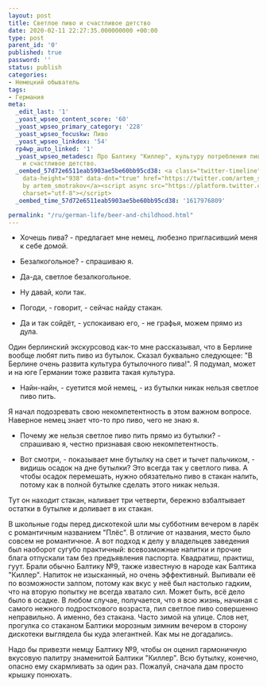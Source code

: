 ```yaml
---
layout: post
title: Светлое пиво и счастливое детство
date: 2020-02-11 22:27:35.000000000 +00:00
type: post
parent_id: '0'
published: true
password: ''
status: publish
categories:
- Немецкий обыватель
tags:
- Германия
meta:
  _edit_last: '1'
  _yoast_wpseo_content_score: '60'
  _yoast_wpseo_primary_category: '228'
  _yoast_wpseo_focuskw: Пиво
  _yoast_wpseo_linkdex: '54'
  rp4wp_auto_linked: '1'
  _yoast_wpseo_metadesc: Про Балтику "Киллер", культуру потребления пива, стаканы
    и счастливое детство.
  _oembed_57d72e6511eab5903ae5be60bb95cd38: <a class="twitter-timeline" data-width="625"
    data-height="938" data-dnt="true" href="https://twitter.com/artem_smotrakov?ref_src=twsrc%5Etfw">Tweets
    by artem_smotrakov</a><script async src="https://platform.twitter.com/widgets.js"
    charset="utf-8"></script>
  _oembed_time_57d72e6511eab5903ae5be60bb95cd38: '1617976809'

permalink: "/ru/german-life/beer-and-childhood.html"
---
```

<!-- wp:paragraph {"className":"noborder"} -->

- Хочешь пива? - предлагает мне немец, любезно пригласивший меня к себе домой.

<!-- /wp:paragraph -->

<!-- wp:paragraph {"className":"noborder"} -->

- Безалкогольное? - спрашиваю я.

<!-- /wp:paragraph -->

<!-- wp:paragraph {"className":"noborder"} -->

- Да-да, светлое безалкогольное.

<!-- /wp:paragraph -->

<!-- wp:paragraph {"className":"noborder"} -->

- Ну давай, коли так.

<!-- /wp:paragraph -->

<!-- wp:paragraph {"className":"noborder"} -->

- Погоди, - говорит, - сейчас найду стакан.

<!-- /wp:paragraph -->

<!-- wp:paragraph {"className":"noborder"} -->

- Да и так сойдёт, - успокаиваю его, - не графья, можем прямо из дула.

<!-- /wp:paragraph -->

<!-- wp:more -->  
<!--more-->  
<!-- /wp:more -->

<!-- wp:paragraph {"className":"noborder"} -->

Один берлинский экскурсовод как-то мне рассказывал, что в Берлине вообще любят пить пиво из бутылок. Сказал буквально следующее: "В Берлине очень развита культура бутылочного пива!". Я подумал, может и на юге Германии тоже развита такая культура.

<!-- /wp:paragraph -->

<!-- wp:paragraph {"className":"noborder"} -->

- Найн-найн, - суетится мой немец, - из бутылки никак нельзя светлое пиво пить.

<!-- /wp:paragraph -->

<!-- wp:paragraph {"className":"noborder"} -->

Я начал подозревать свою некомпетентность в этом важном вопросе. Наверное немец знает что-то про пиво, чего не знаю я.

<!-- /wp:paragraph -->

<!-- wp:paragraph {"className":"noborder"} -->

- Почему же нельзя светлое пиво пить прямо из бутылки? - спрашиваю я, честно признавая свою некомпетентность.

<!-- /wp:paragraph -->

<!-- wp:paragraph {"className":"noborder"} -->

- Вот смотри, - показывает мне бутылку на свет и тычет пальчиком, - видишь осадок на дне бутылки? Это всегда так у светлого пива. А чтобы осадок перемешать, нужно обязательно пиво в стакан налить, потому как в полной бутылке сделать этого никак нельзя.

<!-- /wp:paragraph -->

<!-- wp:paragraph {"className":"noborder"} -->

Тут он находит стакан, наливает три четверти, бережно взбалтывает остатки в бутылке и доливает в их стакан.

<!-- /wp:paragraph -->

<!-- wp:paragraph {"className":"noborder"} -->

В школьные годы перед дискотекой шли мы субботним вечером в ларёк с романтичным названием "Плёс". В отличие от названия, место было совсем не романтичное. А вот подход к делу у владельцев заведения был наоборот сугубо практичный: всевозможные напитки и прочие блага отпускали там без предъявления паспорта. Квадратиш, практиш, гуут. Брали обычно Балтику №9, также известную в народе как Балтика "Киллер". Напиток не изысканный, но очень эффективный. Выпивали её по возможности залпом, потому как вкус у неё был настолько гадким, что на вторую попытку не всегда хватало сил. Может быть, всё дело было в осадке. В любом случае, получается, что я всю жизнь, начиная с самого нежного подросткового возраста, пил светлое пиво совершенно неправильно. А именно, без стакана. Часто зимой на улице. Слов нет, прогулка со стаканом Балтики морозным зимним вечером в сторону дискотеки выглядела бы куда элегантней. Как мы не догадались.

<!-- /wp:paragraph -->

<!-- wp:paragraph {"className":"noborder"} -->

Надо бы привезти немцу Балтику №9, чтобы он оценил гармоничную вкусовую палитру знаменитой Балтики "Киллер". Всю бутылку, конечно, опасно ему скармливать за один раз. Пожалуй, сначала дам просто крышку понюхать.

<!-- /wp:paragraph -->

